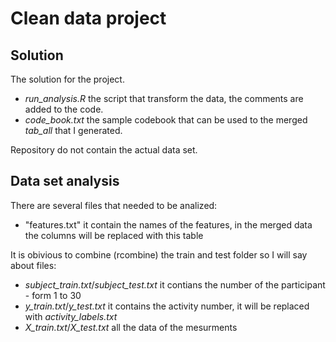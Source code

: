 # Clean data project

## Solution

The solution for the project.

* *run_analysis.R* the script that transform the data, the comments are added to the code.
* *code_book.txt* the sample codebook that can be used to the merged *tab_all* that I generated.

Repository do not contain the actual data set.

## Data set analysis

There are several files that needed to be analized:
* "features.txt" it contain the names of the features, in the merged data the columns will be replaced with this table


It is obivious to combine (rcombine) the train and test folder so I will say about files:
* *subject_train.txt*/*subject_test.txt* it contians the number of the participant - form 1 to 30
* *y_train.txt*/*y_test.txt* it contains the activity number, it will be replaced with *activity_labels.txt*
* *X_train.txt*/*X_test.txt* all the data of the mesurments
